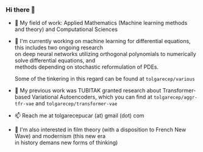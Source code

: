 ### Hi there 👋


- 🔭 My field of work: Applied Mathematics (Machine learning methods and theory) and Computational Sciences
- 🚀 I'm currently working on machine learning for differential equations, this includes two ongoing research  
      on deep neural networks utilizing orthogonal polynomials to numerically solve differential equations, and  
      methods depending on stochastic reformulation of PDEs.

    Some of the tinkering in this regard can be found at `tolgarecep/various`
- 🦾 My previous work was TUBITAK granted research about Transformer-based Variational Autoencoders, which you can find at `tolgarecep/aggr-tfr-vae` and `tolgarecep/transformer-vae`
- 📫 Reach me at tolgarecepucar (at) gmail (dot) com
- 💭 I'm also interested in film theory (with a disposition to French New Wave) and modernism (this new era  
      in history demans new forms of thinking)

<!--
**tolgarecep/tolgarecep** is a ✨ _special_ ✨ repository because its `README.md` (this file) appears on your GitHub profile.

Here are some ideas to get you started:

- 🔭 I’m currently working on ...
- 🌱 I’m currently learning ...
- 👯 I’m looking to collaborate on ...
- 🤔 I’m looking for help with ...
- 💬 Ask me about ...
- 📫 How to reach me: ...
- 😄 Pronouns: ...
- ⚡ Fun fact: ...
-->
